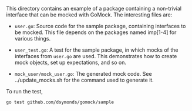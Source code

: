 This directory contains an example of a package containing a non-trivial
interface that can be mocked with GoMock. The interesting files are:

 *  `user.go`: Source code for the sample package, containing interfaces to be
    mocked. This file depends on the packages named imp[1-4] for various things.

 *  `user_test.go`: A test for the sample package, in which mocks of the
    interfaces from `user.go` are used. This demonstrates how to create mock
    objects, set up expectations, and so on.

 *  `mock_user/mock_user.go`: The generated mock code. See ../update_mocks.sh
    for the command used to generate it.

To run the test,

    go test github.com/dsymonds/gomock/sample
